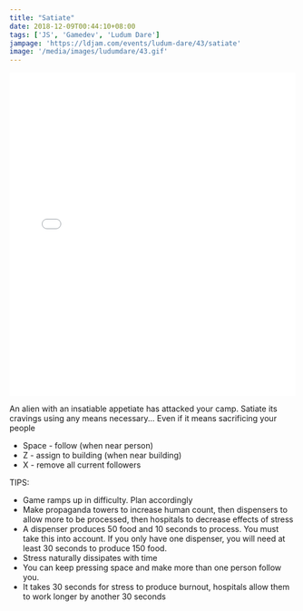 ```yaml
---
title: "Satiate"
date: 2018-12-09T00:44:10+08:00
tags: ['JS', 'Gamedev', 'Ludum Dare']
jampage: 'https://ldjam.com/events/ludum-dare/43/satiate'
image: '/media/images/ludumdare/43.gif'
---
```


<iframe style="margin: 0 auto; width: 100%;" src="//satiate.surge.sh" scrolling="no" frameborder="0" width="800" height="570" webkitallowfullscreen="true" mozallowfullscreen="true" allowfullscreen="true"></iframe>

An alien with an insatiable appetiate has attacked your camp. Satiate its cravings using any means necessary... Even if it means sacrificing your people

- Space - follow (when near person)
- Z - assign to building (when near building)
- X - remove all current followers

TIPS:

- Game ramps up in difficulty. Plan accordingly
- Make propaganda towers to increase human count, then dispensers to allow more to be processed, then hospitals to decrease effects of stress
- A dispenser produces 50 food and 10 seconds to process. You must take this into account. If you only have one dispenser, you will need at least 30 seconds to produce 150 food.
- Stress naturally dissipates with time
- You can keep pressing space and make more than one person follow you.
- It takes 30 seconds for stress to produce burnout, hospitals allow them to work longer by another 30 seconds
